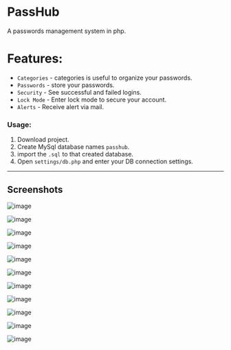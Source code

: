 
# PassHub

A passwords management system in php.

# Features:

* `Categories` - categories is useful to organize your passwords.
* `Passwords` - store your passwords.
* `Security` - See successful and failed logins.
* `Lock Mode` - Enter lock mode to secure your account.
* `Alerts` - Receive alert via mail.

### Usage:
1. Download project.
2. Create MySql database names `passhub`.
3. import the `.sql` to that created database.
4. Open `settings/db.php` and enter your DB connection settings.

---

## Screenshots

![image](https://user-images.githubusercontent.com/25286081/222756702-0809fa7c-148e-479a-be6c-2550027052f8.png)

![image](https://user-images.githubusercontent.com/25286081/222756863-b5d0e961-84a0-4a09-93e5-a1f2163e0eef.png)

![image](https://user-images.githubusercontent.com/25286081/222756901-38cbd147-0b6a-4e3d-a65b-0df9274f487c.png)

![image](https://user-images.githubusercontent.com/25286081/222756927-0e569df8-d4b9-4633-82d0-f391b86d8840.png)

![image](https://user-images.githubusercontent.com/25286081/222756948-aa02f7df-b35d-4112-bd4f-0808e2d78845.png)

![image](https://user-images.githubusercontent.com/25286081/222757012-346591bb-df30-4bae-8617-04eb017319c2.png)

![image](https://user-images.githubusercontent.com/25286081/222757119-9c0c6e59-49e5-481e-99c9-bf519336a588.png)

![image](https://user-images.githubusercontent.com/25286081/222757168-71b8eef9-202a-4516-95f4-5e56f327cf8c.png)

![image](https://user-images.githubusercontent.com/25286081/222757189-304fa329-353d-4d85-a72a-fbc643af605c.png)

![image](https://user-images.githubusercontent.com/25286081/222757236-298c3e34-8812-45c4-8d03-080c844b1f4a.png)

![image](https://user-images.githubusercontent.com/25286081/222757286-d14f8206-29bd-4df0-9a6c-81c2d5add83a.png)
